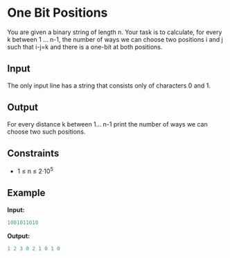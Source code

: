 # One Bit Positions

You are given a binary string of length n. Your task is to calculate, for every k between 1 &hellip; n-1, the number of ways we can choose two positions i and j such that i-j=k and there is a one-bit at both positions.

## Input

The only input line has a string that consists only of characters 0 and 1.

## Output

For every distance k between 1&hellip; n-1 print the number of ways we can choose two such positions.  

## Constraints

* 1 &le;   n  &le; 2&middot;10<sup>5</sup>

## Example

**Input:**
```c++
1001011010
```

**Output:**
```c++
1 2 3 0 2 1 0 1 0
```  
